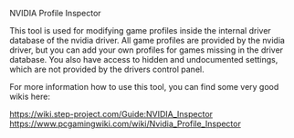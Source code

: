 NVIDIA Profile Inspector

This tool is used for modifying game profiles inside the internal driver database of the nvidia driver. All game profiles are provided by the nvidia driver, but you can add your own profiles for games missing in the driver database. You also have access to hidden and undocumented settings, which are not provided by the drivers control panel.

For more information how to use this tool, you can find some very good wikis here:

https://wiki.step-project.com/Guide:NVIDIA_Inspector
https://www.pcgamingwiki.com/wiki/Nvidia_Profile_Inspector
